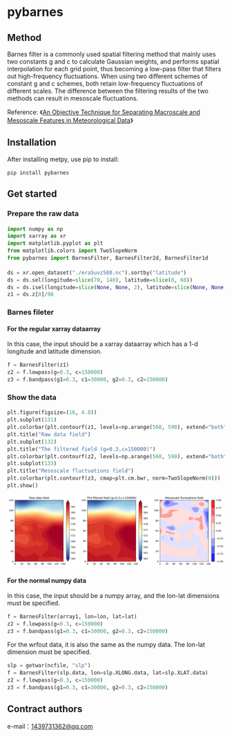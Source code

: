 # pybarnes
## Method
Barnes filter is a commonly used spatial filtering method that mainly uses two constants g and c to calculate Gaussian weights, and performs spatial interpolation for each grid point, thus becoming a low-pass filter that filters out high-frequency fluctuations. When using two different schemes of constant g and c schemes, both retain low-frequency fluctuations of different scales. The difference between the filtering results of the two methods can result in mesoscale fluctuations.

Reference:
《<a href="https://doi.org/10.1175/1520-0493(1980)108%3C1108:AOTFSM%3E2.0.CO;2">An Objective Technique for Separating Macroscale and Mesoscale Features in Meteorological Data</a>》
   

## Installation
After installing metpy, use pip to install:
```
pip install pybarnes
```

## Get started
### Prepare the raw data
```python
import numpy as np
import xarray as xr
import matplotlib.pyplot as plt
from matplotlib.colors import TwoSlopeNorm
from pybarnes import BarnesFilter, BarnesFilter2d, BarnesFilter1d

ds = xr.open_dataset("./era5uvz500.nc").sortby("latitude")
ds = ds.sel(longitude=slice(70, 140), latitude=slice(0, 60))
ds = ds.isel(longitude=slice(None, None, 2), latitude=slice(None, None, 2))
z1 = ds.z[0]/98
```

### Barnes fileter
#### For the regular xarray dataarray
In this case, the input should be a xarray dataarray which has a 1-d longitude and latitude dimension.
```python
f = BarnesFilter(z1)
z2 = f.lowpass(g=0.3, c=150000)
z3 = f.bandpass(g1=0.3, c1=30000, g2=0.3, c2=150000)
```

### Show the data
```python
plt.figure(figsize=(16, 4.8))
plt.subplot(131)
plt.colorbar(plt.contourf(z1, levels=np.arange(560, 590), extend="both", cmap=plt.cm.RdYlBu_r))
plt.title("Raw data field")
plt.subplot(132)
plt.title("The filtered field (g=0.3,c=150000)")
plt.colorbar(plt.contourf(z2, levels=np.arange(560, 590), extend="both", cmap=plt.cm.RdYlBu_r))
plt.subplot(133)
plt.title("Mesoscale fluctuations field")
plt.colorbar(plt.contourf(z3, cmap=plt.cm.bwr, norm=TwoSlopeNorm(0)))
plt.show()
```
<img src="./readme_images/barnes_filter.jpg"/>


#### For the normal numpy data
In this case, the input should be a numpy array, and the lon-lat dimensions must be specified.
```python
f = BarnesFilter(array1, lon=lon, lat=lat)
z2 = f.lowpass(g=0.3, c=150000)
z3 = f.bandpass(g1=0.3, c1=30000, g2=0.3, c2=150000)
```
For the wrfout data, it is also the same as the numpy data. The lon-lat dimension must be specified.
```python
slp = getwar(ncfile, "slp")
f = BarnesFilter(slp.data, lon=slp.XLONG.data, lat=slp.XLAT.data)
z2 = f.lowpass(g=0.3, c=150000)
z3 = f.bandpass(g1=0.3, c1=30000, g2=0.3, c2=150000)
```

## Contract authors
e-mail：1439731362@qq.com
